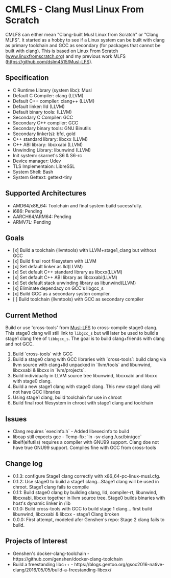 # CMLFS - Clang Musl Linux From Scratch

CMLFS can either mean "Clang-built Musl Linux from Scratch" or "Clang MLFS". It started as a hobby to see if a Linux system can be built with clang as primary toolchain and GCC as secondary (for packages that cannot be built with clang). This is based on Linux From Scratch (www.linuxfromscratch.org) and my previous work MLFS (https://github.com/dslm4515/Musl-LFS).

## Specification
<ul>
<li>C Runtime Library (system libc): Musl </li>
<li>Default C Compiler: clang (LLVM)</li>
<li>Default C++ compiler: clang++ (LLVM)</li>
<li>Default linker: lld (LLVM)</li>
<li>Default binary tools: (LLVM)</li>
<li>Secondary C Compiler: GCC</li>
<li>Secondary C++ compiler: GCC</li>
<li>Secondary binary tools: GNU Binutils</li>
<li>Secondary linker(s): bfd, gold</li>
<li>C++ standard library: libcxx (LLVM)</li>
<li>C++ ABI library: libcxxabi (LLVM)</li>
<li>Unwinding Library: libunwind (LLVM)</li>
<li>Init system: skarnet's S6 & S6-rc</li>
<li>Device manager: Udev </li>
<li>TLS Implementaion: LibreSSL</li>
<li>System Shell: Bash </li>
<li>System Gettext: gettext-tiny</li>
</ul>

## Supported Architectures

<ul>
<li>AMD64/x86_64: Toolchain and final system build sucessfully.</li>
<li>i686: Pending</li>
<li>AARCH64/ARM64: Pending</li>
<li>ARMV7L: Pending</li>
</ul>

## Goals

<ul>
<li> [x] Build a toolchain (llvmtools) with LLVM+stage1_clang but without GCC</li>
<li> [x] Build final root filesystem with LLVM</li>
<li> [x] Set default linker as lld(LLVM)</li>
<li> [x] Set default C++ standard library as libcxx(LLVM)</li>
<li> [x] Set default C++ ABI library as libcxxabi(LLVM)</li>
<li> [x] Set default stack unwinding library as libunwind(LLVM)</li>
<li> [x] Eliminate dependacy on GCC's libgcc_s</li>
<li> [x] Build GCC as a secondary systen compiler. </li>
<li> [ ] Build toolchain (llvmtools) with GCC as secondary compiler</li>
</ul>

## Current Method

Build or use 'cross-tools' from [Musl-LFS](https://github.com/dslm4515/Musl-LFS) to cross-compile stage0 clang. This stage0 clang will still link to `libgcc_s` but will later be used to build a stage1 clang free of `libbgcc_s`. The goal is to build clang+friends with clang and not GCC.
<ol>
<li>Build `cross-tools` with GCC</li>
<li>Build a stage0 clang with GCC libraries with `cross-tools`: build clang via llvm source with clang+lld unpacked in `llvm/tools` and libunwind, libcxxabi & libcxx in `lvm/projects`.</li>
<li>Build individually in LLVM source tree libunwind, libcxxabi and libcxx with stage0 clang. </li>
<li>Build a new stage1 clang with stage0 clang. This new stage1 clang will not have GCC libraries</li>
<li>Using stage1 clang, build toolchain for use in chroot</li>
<li>Build final root filesystem in chroot with stage1 clang and toolchain</li>
</ol>

## Issues
<ul>
<li>Clang requires `execinfo.h` - Added libexecinfo to build</li>
<li>libcap still expects gcc - Temp-fix: `ln -sv clang /usr/bin/gcc`</li>
<li>libelf(elfutils) requires a compiler with GNU99 support. Clang doe not have true GNU99 support. Compiles fine with GCC from cross-tools</li> 
</ul>

## Change log

<ul>
<li>0.1.3: configure Stage1 clang correctly with x86_64-pc-linux-musl.cfg.
<li>0.1.2: Use stage0 to build a stage1 clang...Stage1 clang will be used in chroot. Stage1 clang fails to compile</li>
<li>0.1.1: Build stage0 clang by building clang, lld, compiler-rt, libunwind, libcxxabi, libcxx together in llvm source tree. Stage0 builds binaries with host's dynamic linker in /lib</li>
<li>0.1.0: Build cross-tools with GCC to build stage 1 clang... first build libunwind, libcxxabi & libcxx - stage1 Clang broken</li>
<li>0.0.0: First attempt, modeled afer Genshen's repo: Stage 2 clang fails to build.</li>
</ul>

## Projects of Interest
<ul>
<li>Genshen's docker-clang-toolchain - https://github.com/genshen/docker-clang-toolchain</li>
<li>Build a freestanding libc++ - https://blogs.gentoo.org/gsoc2016-native-clang/2016/05/05/build-a-freestanding-libcxx/ </li>
</ul>
